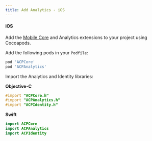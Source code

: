 ```yaml
---
title: Add Analytics - iOS
---
```



<TextBlock slots="heading, text" hasCodeBlock/>

#### iOS

Add the [Mobile Core](../mobile-core/index.md) and Analytics extensions to your project using Cocoapods.

Add the following pods in your `Podfile`:

```ruby
pod 'ACPCore'
pod 'ACPAnalytics'
```

Import the Analytics and Identity libraries:

**Objective-C**

```objectivec
#import "ACPCore.h"
#import "ACPAnalytics.h"
#import "ACPIdentity.h"
```

**Swift**

```swift
import ACPCore
import ACPAnalytics
import ACPIdentity
```